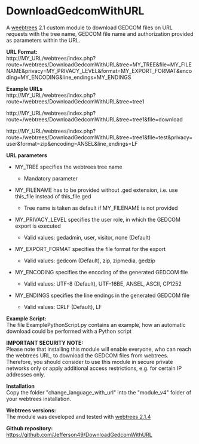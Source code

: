 # DownloadGedcomWithURL
A [weebtrees](https://webtrees.net) 2.1 custom module to download GEDCOM files on URL requests with the tree name, GEDCOM file name and authorization provided as parameters within the URL.

**URL Format:**  
http://MY_URL/webtrees/index.php?route=/webtrees/DownloadGedcomWithURL&tree=MY_TREE&file=MY_FILENAME&privacy=MY_PRIVACY_LEVEL&format=MY_EXPORT_FORMAT&encoding=MY_ENCODING&line_endings=MY_ENDINGS

**Example URLs**  
http://MY_URL/webtrees/index.php?route=/webtrees/DownloadGedcomWithURL&tree=tree1

http://MY_URL/webtrees/index.php?route=/webtrees/DownloadGedcomWithURL&tree=tree1&file=download

http://MY_URL/webtrees/index.php?route=/webtrees/DownloadGedcomWithURL&tree=tree1&file=test&privacy=user&format=zip&encoding=ANSEL&line_endings=LF

**URL parameters**  
* MY_TREE specifies the webtrees tree name
  * Mandatory parameter

* MY_FILENAME has to be provided without .ged extension, i.e. use this_file instead of this_file.ged
  * Tree name is taken as default if MY_FILENAME is not provided

* MY_PRIVACY_LEVEL specifies the user role, in which the GEDCOM export is executed
  * Valid values: gedadmin, user, visitor, none (Default)

* MY_EXPORT_FORMAT specifies the file format for the export
  * Valid values: gedcom (Default), zip, zipmedia, gedzip

* MY_ENCODING specifies the encoding of the generated GEDCOM file
  * Valid values: UTF-8 (Default), UTF-16BE, ANSEL, ASCII, CP1252

* MY_ENDINGS specifies the line endings in the generated GEDCOM file
  * Valid values: CRLF (Default), LF

**Example Script:**  
The file ExamplePythonScript.py contains an example, how an automatic download could be performed with a Python script

**IMPORTANT SECURITY NOTE:**  
Please note that installing this module will enable everyone, who can reach the webtrees URL, to download the GEDCOM files from webtrees. Therefore, you should consider to use this module in secure private networks only or apply additional access restrictions, e.g. for certain IP addresses only.

**Installation**  
Copy the folder "change_language_with_url" into the "module_v4" folder of your webtrees installation.

**Webtrees versions:**  
The module was developed and tested with [webtrees 2.1.4](https://webtrees.net/download)

**Github repository:**  
https://github.com/Jefferson49/DownloadGedcomWithURL
